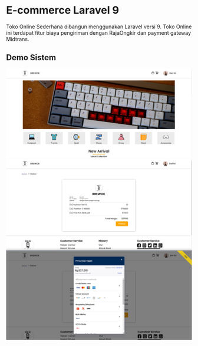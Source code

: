 # E-commerce Laravel 9

Toko Online Sederhana dibangun menggunakan Laravel versi 9. Toko Online ini terdapat fitur biaya pengiriman dengan RajaOngkir dan payment gateway Midtrans.

## Demo Sistem

![App Screenshot](public/image-demo/e-commerce%201.jpg)
![App Screenshot](public/image-demo/e-commerce%202.jpg)
![App Screenshot](public/image-demo/e-commerce%203.jpg)
